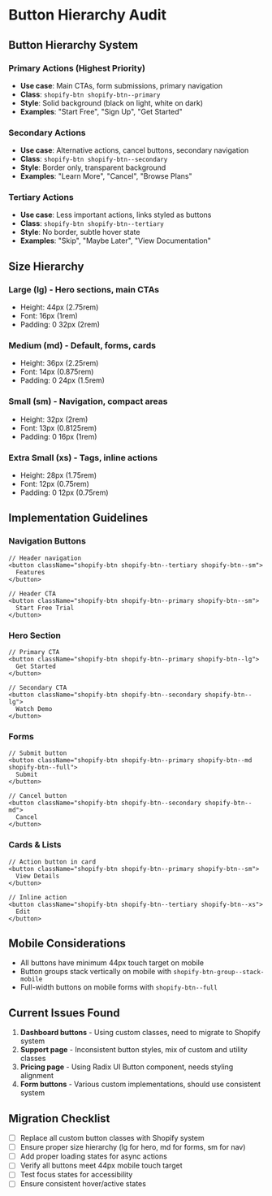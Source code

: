 # Button Hierarchy Audit

## Button Hierarchy System

### Primary Actions (Highest Priority)
- **Use case**: Main CTAs, form submissions, primary navigation
- **Class**: `shopify-btn shopify-btn--primary`
- **Style**: Solid background (black on light, white on dark)
- **Examples**: "Start Free", "Sign Up", "Get Started"

### Secondary Actions  
- **Use case**: Alternative actions, cancel buttons, secondary navigation
- **Class**: `shopify-btn shopify-btn--secondary`
- **Style**: Border only, transparent background
- **Examples**: "Learn More", "Cancel", "Browse Plans"

### Tertiary Actions
- **Use case**: Less important actions, links styled as buttons
- **Class**: `shopify-btn shopify-btn--tertiary`
- **Style**: No border, subtle hover state
- **Examples**: "Skip", "Maybe Later", "View Documentation"

## Size Hierarchy

### Large (lg) - Hero sections, main CTAs
- Height: 44px (2.75rem)
- Font: 16px (1rem)
- Padding: 0 32px (2rem)

### Medium (md) - Default, forms, cards
- Height: 36px (2.25rem)  
- Font: 14px (0.875rem)
- Padding: 0 24px (1.5rem)

### Small (sm) - Navigation, compact areas
- Height: 32px (2rem)
- Font: 13px (0.8125rem)
- Padding: 0 16px (1rem)

### Extra Small (xs) - Tags, inline actions
- Height: 28px (1.75rem)
- Font: 12px (0.75rem)
- Padding: 0 12px (0.75rem)

## Implementation Guidelines

### Navigation Buttons
```tsx
// Header navigation
<button className="shopify-btn shopify-btn--tertiary shopify-btn--sm">
  Features
</button>

// Header CTA
<button className="shopify-btn shopify-btn--primary shopify-btn--sm">
  Start Free Trial
</button>
```

### Hero Section
```tsx
// Primary CTA
<button className="shopify-btn shopify-btn--primary shopify-btn--lg">
  Get Started
</button>

// Secondary CTA  
<button className="shopify-btn shopify-btn--secondary shopify-btn--lg">
  Watch Demo
</button>
```

### Forms
```tsx
// Submit button
<button className="shopify-btn shopify-btn--primary shopify-btn--md shopify-btn--full">
  Submit
</button>

// Cancel button
<button className="shopify-btn shopify-btn--secondary shopify-btn--md">
  Cancel
</button>
```

### Cards & Lists
```tsx
// Action button in card
<button className="shopify-btn shopify-btn--primary shopify-btn--sm">
  View Details
</button>

// Inline action
<button className="shopify-btn shopify-btn--tertiary shopify-btn--xs">
  Edit
</button>
```

## Mobile Considerations

- All buttons have minimum 44px touch target on mobile
- Button groups stack vertically on mobile with `shopify-btn-group--stack-mobile`
- Full-width buttons on mobile forms with `shopify-btn--full`

## Current Issues Found

1. **Dashboard buttons** - Using custom classes, need to migrate to Shopify system
2. **Support page** - Inconsistent button styles, mix of custom and utility classes  
3. **Pricing page** - Using Radix UI Button component, needs styling alignment
4. **Form buttons** - Various custom implementations, should use consistent system

## Migration Checklist

- [ ] Replace all custom button classes with Shopify system
- [ ] Ensure proper size hierarchy (lg for hero, md for forms, sm for nav)
- [ ] Add proper loading states for async actions
- [ ] Verify all buttons meet 44px mobile touch target
- [ ] Test focus states for accessibility
- [ ] Ensure consistent hover/active states